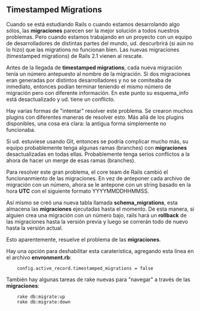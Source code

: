 <!-- -*- mode: markdown; coding: utf-8; -*- -->

## Timestamped Migrations

Cuando se está estudiando Rails o cuando estamos desarrolando algo sólos, las **migraciones** parecen ser la mejor solución a todos nuestros problemas. Pero cuando estamos trabajando en un proyecto con un equipo de desarrolladores de distintas partes del mundo, ud. descurbrirá (si aún no lo hizo) que las migrations no funcionan bien. Las nuevas migraciones (timestamped migrations) de Rails 2.1 vienen al rescate.

Antes de la llegada de **timestamped migrations**, cada nueva migración tenía un número antepuesto al nombre de la migración. Si dos migraciones eran generadas por distintos desarrolladores y no se comiteaba de inmediato, entonces podían terminar teniendo el mismo número de migración pero con diferente información. En este punto su esquema_info está desactualizado y ud. tiene un conflicto.

Hay varias formas de "intentar" resolver este problema. Se crearon muchos plugins con diferentes maneras de resolver esto. Más allá de los plugins disponibles, una cosa era clara: la antigua forma simplemente no funcionaba.

Si ud. estuviese usando Git, entonces se podría complicar mucho más, su equipo probablemente tenga algunas ramas (branches) con **migraciones** desactualizadas en todas ellas. Probablemente tenga serios conflictos a la ahora de hacer un merge de esas ramas (branches).

Para resolver este gran problema, el core team de Rails cambió el funcionanmiento de las migraciones. En vez de anteponer cada archivo de migración con un número, ahora se le antepone con un string basado en la hora **UTC** con el siguiente formato  YYYYMMDDHHMMSS.

Así mismo se creó una nueva tabla llamada **schema_migrations**, esta almacena las **migraciones** ejecutadas hasta el momento. De esta manera, si alguien crea una migración con un número bajo, rails hará un  **rollback** de las migraciones hasta la versión previa y luego se correrán todo de nuevo hasta la versión actual.


Esto aparentemente, resuelve el problema de las **migraciones**.

Hay una opción para deshabilitar esta caraterística, agregando esta línea en el archivo **envronment.rb**:

        config.active_record.timestamped_migrations = false

También hay algunas tareas de rake nuevas para "navegar" a través de las **migraciones**:


        rake db:migrate:up
        rake db:migrate:down

